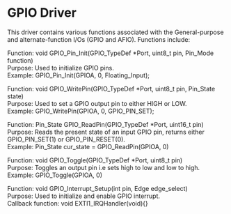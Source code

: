 # GPIO Driver
This driver contains various functions associated with the General-purpose and alternate-function I/Os (GPIO and AFIO).
Functions include:

Function: void GPIO_Pin_Init(GPIO_TypeDef *Port, uint8_t pin, Pin_Mode function) <br />
Purpose: Used to initialize GPIO pins. <br />
Example: GPIO_Pin_Init(GPIOA, 0, Floating_Input); <br />
  
Function: void GPIO_WritePin(GPIO_TypeDef *Port, uint8_t pin, Pin_State state) <br />
Purpose: Used to set a GPIO output pin to either HIGH or LOW. <br />
Example: GPIO_WritePin(GPIOA, 0, GPIO_PIN_SET); <br />
  
Function: Pin_State GPIO_ReadPin(GPIO_TypeDef *Port, uint16_t pin) <br />
Purpose: Reads the present state of an input GPIO pin, returns either GPIO_PIN_SET(1) or GPIO_PIN_RESET(0). <br />
Example: Pin_State cur_state = GPIO_ReadPin(GPIOA, 0) <br />

Function: void GPIO_Toggle(GPIO_TypeDef *Port, uint8_t pin) <br />
Purpose: Toggles an output pin i.e sets high to low and low to high. <br />
Example: GPIO_Toggle(GPIOA, 0) <br />

Function: void GPIO_Interrupt_Setup(int pin, Edge edge_select) <br />
Purpose: Used to initialize and enable GPIO interrupt. <br />
Callback function: void EXTI1_IRQHandler(void){} <br />



  
 
